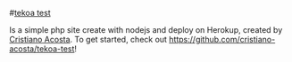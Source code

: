 #[tekoa test](https://tekoa-test.herokuapp.com/)

Is a simple php site create with nodejs and deploy on Herokup, created by [Cristiano Acosta](https://twitter.com/acostacristiano).
To get started, check out https://github.com/cristiano-acosta/tekoa-test!
